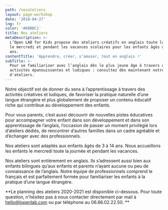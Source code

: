 ```yaml
---
path: /nosateliers
layout: page-workshop
date: '2018-04-27'
lng: fr
color: '#60BDC1'
title: Nos ateliers
metaDescription: >-
  L’Open LAB for Kids propose des ateliers créatifs en anglais toute la journée
  le mercredi et pendant les vacances scolaires pour les enfants âgés de 3 à 14
  ans.
contentTitle: 'Apprendre, créer, s’amuser, tout en anglais !'
subTitle: >-
  Pour se familiariser avec l’anglais dès le plus jeune âge à travers des
  activités épanouissantes et ludiques : consultez dès maintenant notre planning
  d'ateliers.
---
```

Notre objectif est de donner du sens à l’apprentissage à travers des activités créatives et ludiques, de favoriser la pratique naturelle d’une langue étrangère et plus globalement de proposer un contenu éducatif riche qui contribue au développement des enfants.

Pour vous parents, c’est aussi découvrir de nouvelles pistes éducatives pour accompagner votre enfant dans son développement et dans son apprentissage de l’anglais, l’occasion de passer un moment privilégié lors d’ateliers dédiés, de rencontrer d’autres familles dans un cadre agréable et d’échanger avec des professionnels.

Nos ateliers sont adaptés aux enfants âgés de 3 à 14 ans. Nous accueillons les enfants le mercredi toute la journée et pendant les vacances.   

Nos ateliers sont entièrement en anglais. Ils s’adressent aussi bien aux enfants bilingues qu’aux enfants et parents n’ayant aucune ou peu de connaissance de l’anglais. Notre équipe de professionnels comprend le français et est parfaitement formée pour familiariser les enfants à la pratique d’une langue étrangère.

**Le planning des ateliers 2020-2021 est disponible ci-dessous. Pour toute question, n'hésitez pas à nous contacter directement par mail à hello@lopenlab.com ou par téléphone au 06.86.02.22.50. **
